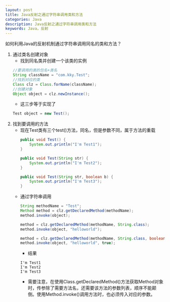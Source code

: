 ```yaml
---
layout: post
title: Java反射之通过字符串调用类和方法
categories: Java
description: Java反射之通过字符串调用类和方法
keywords: Java，反射
---
```


如何利用Java的反射机制通过字符串调用同名的类和方法？

1. 通过类名创建对象
	- 找到同名类并创建一个该类的实例
	```java
	//要调用的类的包名+类名
	String className = "com.kky.Test";
	//找到对应的类
	Class clz = Class.forName(className);
	//创建对象
	Object object = clz.newInstance();
	```
	- 这三步等于实现了
	```java
	Test object = new Test();
	```
2. 找到要调用的方法
	- 现在Test类有三个test()方法，同名，但是参数不同，属于方法的重载
		```java
		public void Test() {
			System.out.println("I'm Test1");
		}

		public void Test(String str) {
			System.out.println("I'm Test2");
		}

		public void Test(String str, boolean b) {
			System.out.println("I'm Test3");
		}
		```
	- 通过字符串调用
		```java
		String methodName = "Test";
		Method method = clz.getDeclaredMethod(methodName);
		method.invoke(object);

		method = clz.getDeclaredMethod(methodName, String.class);
		method.invoke(object, "helloworld");

		method = clz.getDeclaredMethod(methodName, String.class, boolean.class);
		method.invoke(object, "helloworld", true);
		```
		- 结果
		```
		I'm Test1
		I'm Test2
		I'm Test3
		```
		- 需要注意，在使用Class.getDeclaredMethod()方法获取Method对象时，传参除了需要方法名，还需要该方法的参数列表，顺序不能颠倒。使用Method.invoke()调用方法时，也必须传入对应的参数。
	
```java
	
```
```java
	
```
```java
	
```
```java
	
```
```java
	
```
```java
	
```
```java
	
```
```java
	
```
